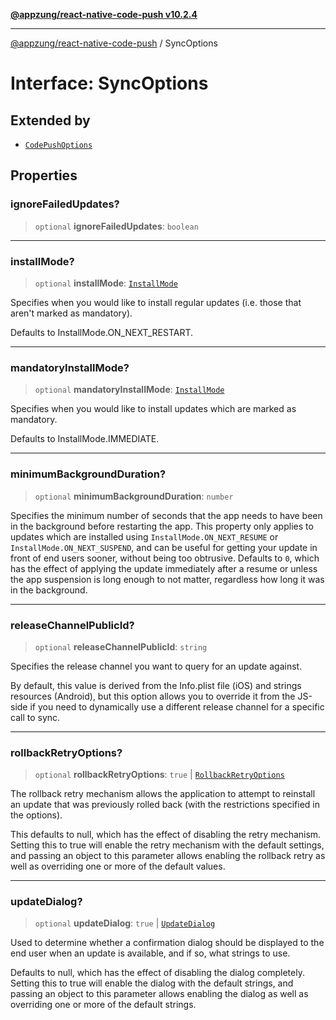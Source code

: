 [**@appzung/react-native-code-push v10.2.4**](../README.md)

---

[@appzung/react-native-code-push](../README.md) / SyncOptions

# Interface: SyncOptions

## Extended by

- [`CodePushOptions`](CodePushOptions.md)

## Properties

### ignoreFailedUpdates?

> `optional` **ignoreFailedUpdates**: `boolean`

---

### installMode?

> `optional` **installMode**: [`InstallMode`](../enumerations/InstallMode.md)

Specifies when you would like to install regular updates (i.e. those that aren't marked as mandatory).

Defaults to InstallMode.ON_NEXT_RESTART.

---

### mandatoryInstallMode?

> `optional` **mandatoryInstallMode**: [`InstallMode`](../enumerations/InstallMode.md)

Specifies when you would like to install updates which are marked as mandatory.

Defaults to InstallMode.IMMEDIATE.

---

### minimumBackgroundDuration?

> `optional` **minimumBackgroundDuration**: `number`

Specifies the minimum number of seconds that the app needs to have been in the background before restarting the app. This property
only applies to updates which are installed using `InstallMode.ON_NEXT_RESUME` or `InstallMode.ON_NEXT_SUSPEND`, and can be useful
for getting your update in front of end users sooner, without being too obtrusive. Defaults to `0`, which has the effect of applying
the update immediately after a resume or unless the app suspension is long enough to not matter, regardless how long it was in the background.

---

### releaseChannelPublicId?

> `optional` **releaseChannelPublicId**: `string`

Specifies the release channel you want to query for an update against.

By default, this value is derived from the Info.plist file (iOS) and strings resources (Android), but this option allows you to override it from the JS-side if you need to dynamically use a different release channel for a specific call to sync.

---

### rollbackRetryOptions?

> `optional` **rollbackRetryOptions**: `true` \| [`RollbackRetryOptions`](RollbackRetryOptions.md)

The rollback retry mechanism allows the application to attempt to reinstall an update that was previously rolled back (with the restrictions specified in the options).

This defaults to null, which has the effect of disabling the retry mechanism.
Setting this to true will enable the retry mechanism with the default settings, and passing an object to this parameter allows enabling the rollback retry as well as overriding one or more of the default values.

---

### updateDialog?

> `optional` **updateDialog**: `true` \| [`UpdateDialog`](UpdateDialog.md)

Used to determine whether a confirmation dialog should be displayed to the end user when an update is available, and if so, what strings to use.

Defaults to null, which has the effect of disabling the dialog completely.
Setting this to true will enable the dialog with the default strings, and passing an object to this parameter allows enabling the dialog as well as overriding one or more of the default strings.
